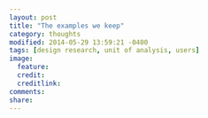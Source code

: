 ```yaml
---
layout: post
title: "The examples we keep"
category: thoughts
modified: 2014-05-29 13:59:21 -0400
tags: [design research, unit of analysis, users]
image:
  feature: 
  credit: 
  creditlink: 
comments: 
share: 
---
```

